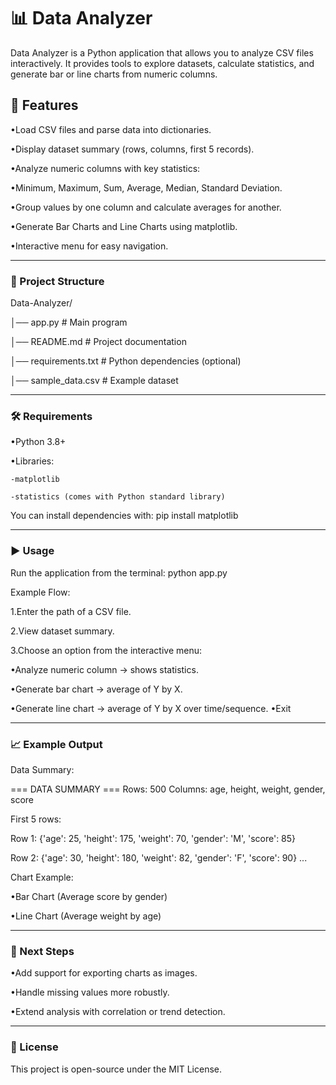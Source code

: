 # 📊 Data Analyzer #

Data Analyzer is a Python application that allows you to analyze CSV files interactively.
It provides tools to explore datasets, calculate statistics, and generate bar or line charts from numeric columns.

## 🚀 Features ##

•Load CSV files and parse data into dictionaries.

•Display dataset summary (rows, columns, first 5 records).

•Analyze numeric columns with key statistics:

•Minimum, Maximum, Sum, Average, Median, Standard Deviation.

•Group values by one column and calculate averages for another.

•Generate Bar Charts and Line Charts using matplotlib.

•Interactive menu for easy navigation.

_____________________________________________________________________________________________________________________________________________________________________________________

### 📂 Project Structure ###
Data-Analyzer/

│── app.py                # Main program

│── README.md             # Project documentation

│── requirements.txt      # Python dependencies (optional)

│── sample_data.csv       # Example dataset

_____________________________________________________________________________________________________________________________________________________________________________________
### 🛠️ Requirements ###

•Python 3.8+

•Libraries:

    -matplotlib
  
    -statistics (comes with Python standard library)

You can install dependencies with:
pip install matplotlib
_____________________________________________________________________________________________________________________________________________________________________________________
### ▶️ Usage ###

Run the application from the terminal:
python app.py

Example Flow:

1.Enter the path of a CSV file.

2.View dataset summary.

3.Choose an option from the interactive menu:

  •Analyze numeric column → shows statistics.
  
  •Generate bar chart → average of Y by X.
  
  •Generate line chart → average of Y by X over time/sequence.
  •Exit
_____________________________________________________________________________________________________________________________________________________________________________________
### 📈 Example Output ###
Data Summary:

=== DATA SUMMARY ===
Rows: 500
Columns: age, height, weight, gender, score

First 5 rows:

Row 1: {'age': 25, 'height': 175, 'weight': 70, 'gender': 'M', 'score': 85}

Row 2: {'age': 30, 'height': 180, 'weight': 82, 'gender': 'F', 'score': 90}
...

Chart Example:

•Bar Chart (Average score by gender)

•Line Chart (Average weight by age)
_____________________________________________________________________________________________________________________________________________________________________________________
### 📌 Next Steps ###

•Add support for exporting charts as images.

•Handle missing values more robustly.

•Extend analysis with correlation or trend detection.

_____________________________________________________________________________________________________________________________________________________________________________________
### 📜 License ###

This project is open-source under the MIT License.
